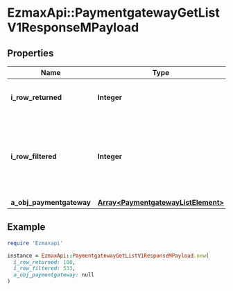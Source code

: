 # EzmaxApi::PaymentgatewayGetListV1ResponseMPayload

## Properties

| Name | Type | Description | Notes |
| ---- | ---- | ----------- | ----- |
| **i_row_returned** | **Integer** | The number of rows returned |  |
| **i_row_filtered** | **Integer** | The number of rows matching your filters (if any) or the total number of rows |  |
| **a_obj_paymentgateway** | [**Array&lt;PaymentgatewayListElement&gt;**](PaymentgatewayListElement.md) |  |  |

## Example

```ruby
require 'Ezmaxapi'

instance = EzmaxApi::PaymentgatewayGetListV1ResponseMPayload.new(
  i_row_returned: 100,
  i_row_filtered: 533,
  a_obj_paymentgateway: null
)
```

